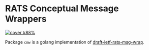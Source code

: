 # RATS Conceptual Message Wrappers

[![cover ≥88%](https://github.com/veraison/cmw/actions/workflows/ci-go-cover.yml/badge.svg)](https://github.com/veraison/cmw/actions/workflows/ci-go-cover.yml)

Package `cmw` is a golang implementation of [draft-ietf-rats-msg-wrap](https://datatracker.ietf.org/doc/draft-ietf-rats-msg-wrap/).
